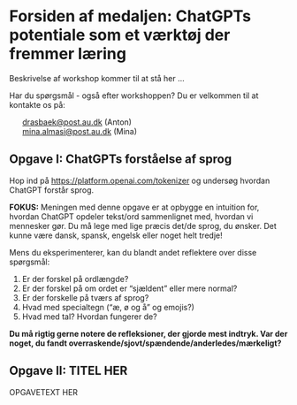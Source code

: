 # Forsiden af medaljen: ChatGPTs potentiale som et værktøj der fremmer læring
Beskrivelse af workshop kommer til at stå her ... 

Har du spørgsmål - også efter workshoppen? Du er velkommen til at kontakte os på: 
<ul style="list-style-type: none;">
<li><a href="mailto:drasbaek@post.au.dk">drasbaek@post.au.dk</a> (Anton)</li>
<li><a href="mailto:mina.almasi@post.au.dk">mina.almasi@post.au.dk</a> (Mina)</li>
</ul>

## Opgave I: ChatGPTs forståelse af sprog

Hop ind på https://platform.openai.com/tokenizer og undersøg hvordan ChatGPT forstår sprog. 

**FOKUS:** Meningen med denne opgave er at opbygge en intuition for, hvordan ChatGPT opdeler tekst/ord sammenlignet med, hvordan vi mennesker gør. Du må lege med lige præcis det/de sprog, du ønsker. Det kunne være dansk, spansk, engelsk eller noget helt tredje!

Mens du eksperimenterer, kan du blandt andet reflektere over disse spørgsmål:

1. Er der forskel på ordlængde?
2. Er der forskel på om ordet er “sjældent” eller mere normal?
3. Er der forskelle på tværs af sprog?
4. Hvad med specialtegn (“æ, ø og å” og emojis?)
5. Hvad med tal? Hvordan fungerer de?

**Du må rigtig gerne notere de refleksioner, der gjorde mest indtryk. Var der noget, du fandt overraskende/sjovt/spændende/anderledes/mærkeligt?**


## Opgave II: TITEL HER

OPGAVETEXT HER 

